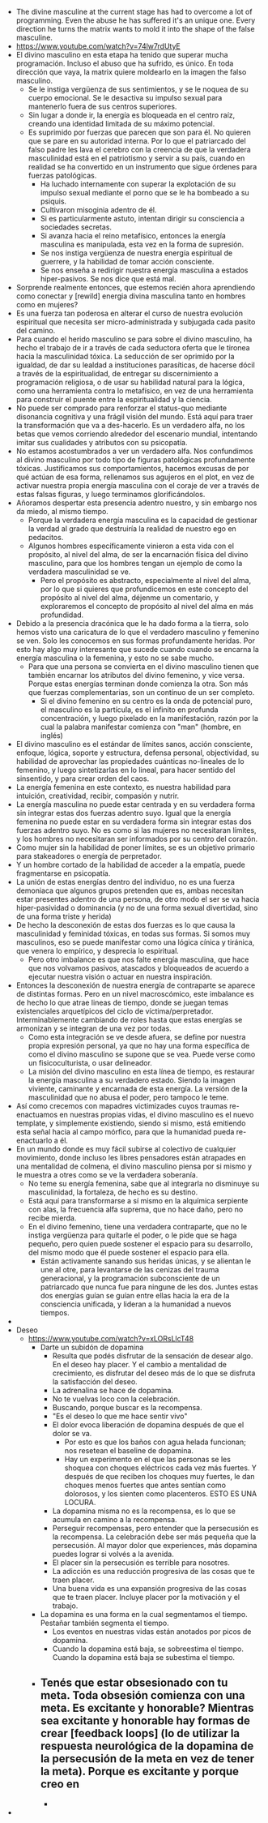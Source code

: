 - The divine masculine at the current stage has had to overcome a lot of programming. Even the abuse he has suffered it's an unique one. Every direction he turns the matrix wants to mold it into the shape of the false masculine.
- https://www.youtube.com/watch?v=74lw7rdUtyE
- El divino masculino en esta etapa ha tenido que superar mucha programación. Incluso el abuso que ha sufrido, es único. En toda dirección que vaya, la matrix quiere moldearlo en la imagen the falso masculino.
	- Se le instiga vergüenza de sus sentimientos, y se le noquea de su cuerpo emocional. Se le desactiva su impulso sexual para mantenerlo fuera de sus centros superiores.
	- Sin lugar a donde ir, la energía es bloqueada en el centro raíz, creando una identidad limitada de su máximo potencial.
	- Es suprimido por fuerzas que parecen que son para él. No quieren que se pare en su autoridad interna. Por lo que el patriarcado del falso padre les lava el cerebro con la creencia de que la verdadera masculinidad está en el patriotismo y servir a su país, cuando en realidad se ha convertido en un instrumento que sigue órdenes para fuerzas patológicas.
		- Ha luchado internamente con superar la explotación de su impulso sexual mediante el porno que se le ha bombeado a su psiquis.
		- Cultivaron misoginia adentro de él.
		- Si es particularmente astuto, intentan dirigir su consciencia a sociedades secretas.
		- Si avanza hacia el reino metafísico, entonces la energía masculina es manipulada,  esta vez en la forma de supresión.
		- Se nos instiga vergüenza de nuestra energía espiritual de guerrere, y la habilidad de tomar acción consciente.
		- Se nos enseña a redirigir nuestra energía masculina a estados hiper-pasivos. Se nos dice que está mal.
- Sorprende realmente entonces, que estemos recién ahora aprendiendo como conectar y [rewild] energia divina masculina tanto en hombres como en mujeres?
- Es una fuerza tan poderosa en alterar el curso de nuestra evolución espiritual que necesita ser micro-administrada y subjugada cada pasito del camino.
- Para cuando el herido masculino se para sobre el divino masculino, ha hecho el trabajo de ir a través de cada seductora oferta que le tironea hacia la masculinidad tóxica. La seducción de ser oprimido por la igualdad, de dar su lealdad a instituciones parasíticas, de hacerse dócil a través de la espiritualidad, de entregar su discernimiento a programación religiosa, o de usar su habilidad natural para la lógica, como una herramienta contra lo metafísico, en vez de una herramienta para construir el puente entre la espiritualidad y la ciencia.
- No puede ser comprado para renforzar el status-quo mediante disonancia cognitiva y una frágil visión del mundo. Está aquí para traer la transformación que va a des-hacerlo. Es un verdadero alfa, no los betas que vemos corriendo alrededor del escenario mundial, intentando imitar sus cualidades y atributos con su psicopatía.
- No estamos acostumbrados a ver un verdadero alfa. Nos confundimos al divino masculino por todo tipo de figuras patológicas profundamente tóxicas. Justificamos sus comportamientos, hacemos excusas de por qué actúan de esa forma, rellenamos sus agujeros en el plot, en vez de activar nuestra propia energía masculina con el coraje de ver a través de estas falsas figuras, y luego terminamos glorificándolos.
- Añoramos despertar esta presencia adentro nuestro, y sin embargo nos da miedo, al mismo tiempo.
	- Porque la verdadera energía masculina es la capacidad de gestionar la verdad al grado que destruiría la realidad de nuestro ego en pedacitos.
	- Algunos hombres específicamente vinieron a esta vida con el propósito, al nivel del alma, de ser la encarnación física del divino masculino, para que los hombres tengan un ejemplo de como  la verdadera masculinidad se ve.
		- Pero el propósito es abstracto, especialmente al nivel del alma, por lo que si quieres que profundicemos en este concepto del propósito al nivel del alma, déjenme un comentario, y exploraremos el concepto de propósito al nivel del alma en más profundidad.
- Debido a la presencia dracónica que le ha dado forma a la tierra, solo hemos visto una caricatura de lo que el verdadero masculino y femenino se ven. Solo les conocemos en sus formas profundamente heridas. Por esto hay algo muy interesante que sucede cuando cuando se encarna la energía masculina o la femenina, y esto no se sabe mucho.
	- Para que una persona se convierta en el divino masculino tienen que también encarnar los atributos del divino femenino, y vice versa. Porque estas energías terminan donde comienza la otra. Son más que fuerzas complementarias, son un contínuo de un ser completo.
		- Si el divino femenino en su centro es la onda de potencial puro, el masculino es la partícula, es el infinito en profunda concentración, y luego pixelado en la manifestación, razón por la cual la palabra manifestar comienza con "man" (hombre, en inglés)
- El divino masculino es el estándar de límites sanos, acción consciente, enfoque, lógica,  soporte y estructura, defensa personal, objectividad, su habilidad de aprovechar las propiedades cuánticas no-lineales de lo femenino, y luego sintetizarlas en lo lineal, para hacer sentido del sinsentido, y para crear orden del caos.
- La energía femenina en este contexto, es nuestra habilidad para intuición, creatividad, recibir, compasión y nutrir.
- La energía masculina no puede estar centrada y en su verdadera forma sin integrar estas dos fuerzas adentro suyo. Igual que la energía femenina no puede estar en su verdadera forma sin integrar estas dos fuerzas adentro suyo. No es como si las mujeres no necesitaran límites, y los hombres no necesitaran ser informados por su centro del corazón.
- Como mujer sin la habilidad de poner límites, se es un objetivo primario para stakeadores o energía de perpretador.
- Y un hombre cortado de la habilidad de acceder a la empatía, puede fragmentarse en psicopatía.
- La unión de estas energías dentro del individuo, no es una fuerza demoniaca que algunos grupos pretenden que es, ambas necesitan estar presentes adentro de una persona, de otro modo el ser se va hacia hiper-pasividad o dominancia (y no de una forma sexual divertidad, sino de una forma triste y herida)
- De hecho la desconexión de estas dos fuerzas es lo que causa la masculinidad y feminidad tóxicas, en todas sus formas. Si somos muy masculinos, eso se puede manifestar como una lógica cínica y tiránica, que venera lo empírico, y desprecia lo espiritual.
	- Pero otro imbalance es que nos falte energía masculina, que hace que nos volvamos pasivos, atascados y bloqueados de acuerdo a ejecutar nuestra visión o actuar en nuestra inspiración.
- Entonces la desconexión de nuestra energía de contraparte se aparece de distintas formas. Pero en un nivel macroscómico, este imbalance es de hecho lo que atrae lineas de tiempo, donde se juegan temas existenciales arquetípicos del ciclo de víctima/perpretador. Interminablemente cambiando de roles hasta que estas energías se armonizan y se integran de una vez por todas.
	- Como esta integración se ve desde afuera, se define por nuestra propia expresión personal, ya que no hay una forma específica de como el divino masculino se supone que se vea. Puede verse como un fisicoculturista, o usar delineador.
	- La misión del divino masculino en esta línea de tiempo, es restaurar la energía masculina a su verdadero estado. Siendo la imagen viviente, caminante y encarnada de esta energía. La versión de la masculinidad que no abusa el poder, pero tampoco le teme.
- Así como crecemos con mapadres victimizades cuyos traumas re-enactuamos en nuestras propias vidas, el divino masculino es el nuevo template, y simplemente existiendo, siendo si mismo, está emitiendo esta señal hacia al campo mórfico, para que la humanidad pueda re-enactuarlo a él.
- En un mundo donde es muy fácil subirse al colectivo de cualquier movimiento, donde incluso les libres pensadores están atrapades en una mentalidad de colmena, el divino masculino piensa por si mismo y le muestra a otres como se ve la verdadera soberanía.
	- No teme su energía femenina, sabe que al integrarla no disminuye su masculinidad, la fortaleza, de hecho es su destino.
	- Está aquí para transformarse a sí mismo en la alquímica serpiente con alas, la frecuencia alfa suprema, que no hace daño, pero no recibe mierda.
	- En el divino femenino, tiene una verdadera contraparte, que no le instiga vergüenza para quitarle el poder, o le pide que se haga pequeño, pero quien puede sostener el espacio para su desarrollo, del mismo modo que él puede sostener el espacio para ella.
		- Están activamente sanando sus heridas únicas, y se alientan le une al otre, para levantarse de las cenizas del trauma generacional, y la programación subconsciente de un patriarcado que nunca fue para ningune de les dos. Juntes estas dos energías guían se guían entre ellas hacia la era de la consciencia unificada, y lideran a la humanidad a nuevos tiempos.
-
- Deseo
	- https://www.youtube.com/watch?v=xLORsLlcT48
		- Darte un subidón de dopamina
			- Resulta que podés disfrutar de la sensación de desear algo. En el deseo hay placer. Y el cambio a mentalidad de crecimiento, es disfrutar del deseo más de lo que se disfruta la satisfacción del deseo.
			- La adrenalina se hace de dopamina.
			- No te vuelvas loco con la celebración.
			- Buscando, porque buscar es la recompensa.
			- "Es el deseo lo que me hace sentir vivo"
			- El dolor evoca liberación de dopamina después de que el dolor se va.
				- Por esto es que los baños con agua helada funcionan; nos resetean el baseline de dopamina.
				- Hay un experimento en el que las personas se les shoquea con choques eléctricos cada vez más fuertes. Y después de que reciben los choques muy fuertes, le dan choques menos fuertes que antes sentían como dolorosos, y los sienten como placenteros. ESTO ES UNA LOCURA.
			- La dopamina misma no es la recompensa, es lo que se acumula en camino a la recompensa.
			- Perseguir recompensas, pero entender que la persecusión es la recompensa. La celebración debe ser más pequeña que la persecusión. Al mayor dolor que experiences, más dopamina puedes lograr si volvés a la avenida.
			- El placer sin la persecusión es terrible para nosotres.
			- La adicción es una reducción progresiva de las cosas que te traen placer.
			- Una buena vida es una expansión progresiva de las cosas que te traen placer. Incluye placer por la motivación y el trabajo.
		- La dopamina es una forma en la cual segmentamos el tiempo. Pestañar también segmenta el tiempo.
			- Los eventos en nuestras vidas están anotados por picos de dopamina.
			- Cuando la dopamina está baja, se sobreestima el tiempo. Cuando la dopamina está baja se subestima el tiempo.
		- Tenés que estar obsesionado con tu meta. Toda obsesión comienza con una meta. Es excitante y honorable? Mientras sea excitante y honorable hay formas de crear [feedback loops] (lo de utilizar la respuesta neurológica de la dopamina de la persecusión de la meta en vez de tener la meta). Porque es excitante y porque creo en
			-
			-
-